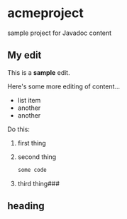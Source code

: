 # acmeproject
sample project for Javadoc content

## My edit

This is a **sample** edit.

Here's some more editing of content...

* list item
* another
* another

Do this:

1.  first thing
2.  second thing
	
    ```java
    some code
    ```
3.  third thing###

## heading


